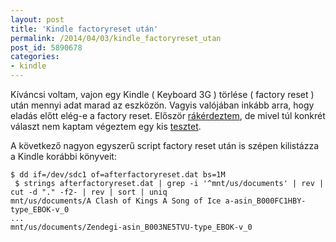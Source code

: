 ```yaml
---
layout: post
title: 'Kindle factoryreset után'
permalink: /2014/04/03/kindle_factoryreset_utan
post_id: 5890678
categories: 
- kindle
---
```


Kíváncsi voltam, vajon egy Kindle ( Keyboard 3G ) törlése ( factory reset ) után mennyi adat marad az eszközön. Vagyis valójában inkább arra, hogy eladás előtt elég-e a factory reset. Először 
[rákérdeztem](http://ebooks.stackexchange.com/q/982/91), de mivel túl konkrét választ nem kaptam végeztem egy kis 
[tesztet](http://ebooks.stackexchange.com/a/1190/91).

A következő nagyon egyszerű script factory reset után is szépen kilistázza a Kindle korábbi könyveit:

```
$ dd if=/dev/sdc1 of=afterfactoryreset.dat bs=1M
 $ strings afterfactoryreset.dat | grep -i '^mnt/us/documents' | rev | cut -d "." -f2- | rev | sort | uniq
mnt/us/documents/A Clash of Kings A Song of Ice a-asin_B000FC1HBY-type_EBOK-v_0
...
mnt/us/documents/Zendegi-asin_B003NE5TVU-type_EBOK-v_0
```

 